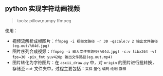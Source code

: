 ## python 实现字符动画视频

> tools:
> pillow,numpy
> ffmpeg


使用：

* 视频流解析成帧图片：`ffmpeg -i 视频文路径 -r 30 -qscale:v 2 输出文件路径(eg.out/%04d.jpg)`
* 图片序列合成视频：`ffmpeg -i 输入文件夹路径(%04d.jpg) -c:v libx264 -vf fps=30 -pix_fmt yuv420p 输出文件路径(eg.out.mp4)`
* 图片转化为字符图片：在 `ascii_draw.py` 中，对 `origin` 的图片进行批转换，存储至 `out` 文件夹中，过程主要包括：`采样` `量化` `编码` `绘制` `存储`